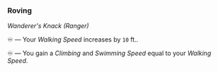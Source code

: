 ### Roving
*Wanderer's Knack (Ranger)*  

♾️ — Your *Walking Speed* increases by `10` ft..

♾️ — You gain a *Climbing* and *Swimming Speed* equal to your *Walking Speed*.
